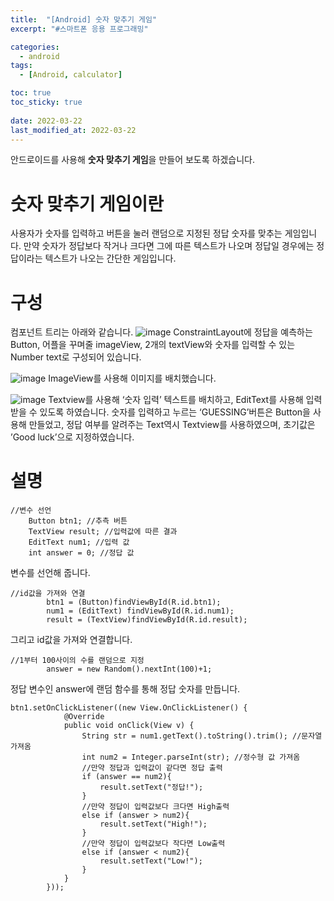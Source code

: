 ```yaml
---
title:  "[Android] 숫자 맞추기 게임"
excerpt: "#스마트폰 응용 프로그래밍"

categories:
  - android
tags:
  - [Android, calculator]

toc: true
toc_sticky: true
 
date: 2022-03-22
last_modified_at: 2022-03-22
---
```


안드로이드를 사용해 **숫자 맞추기 게임**을 만들어 보도록 하겠습니다.

# 숫자 맞추기 게임이란
사용자가 숫자를 입력하고 버튼을 눌러  랜덤으로 지정된 정답 숫자를 맞추는 게임입니다.
만약 숫자가 정답보다 작거나 크다면 그에 따른 텍스트가 나오며 정답일 경우에는 정답이라는 텍스트가 나오는 간단한 게임입니다.

# 구성
컴포넌트 트리는 아래와 같습니다.
![image](https://github.com/rin1004/rin1004.github.io/assets/59803206/2541480f-8be6-41a8-8304-c6c1106194d9)
ConstraintLayout에 정답을 예측하는 Button, 어플을 꾸며줄 imageView, 2개의 textView와 숫자를 입력할 수 있는 Number text로 구성되어 있습니다. 


![image](https://github.com/rin1004/rin1004.github.io/assets/59803206/d5fe9acf-2b92-49b8-8c96-60f028b6d8cc)
ImageView를 사용해 이미지를 배치했습니다.

![image](https://github.com/rin1004/rin1004.github.io/assets/59803206/bead1bd4-1e7b-48f7-b207-36f854bcc074)
Textview를 사용해 ‘숫자 입력’ 텍스트를 배치하고, EditText를 사용해 입력 받을 수 있도록 하였습니다. 숫자를 입력하고 누르는 ‘GUESSING’버튼은 Button을 사용해 만들었고, 정답 여부를 알려주는 Text역시 Textview를 사용하였으며, 초기값은 ’Good luck’으로 지정하였습니다.

# 설명
```
//변수 선언
    Button btn1; //추측 버튼
    TextView result; //입력값에 따른 결과
    EditText num1; //입력 값
    int answer = 0; //정답 값
```
변수를 선언해 줍니다. 

```
//id값을 가져와 연결
        btn1 = (Button)findViewById(R.id.btn1);
        num1 = (EditText) findViewById(R.id.num1);
        result = (TextView)findViewById(R.id.result);
```
그리고 id값을 가져와 연결합니다.

```
//1부터 100사이의 수를 랜덤으로 지정
        answer = new Random().nextInt(100)+1;
```
정답 변수인 answer에 랜덤 함수를 통해 정답 숫자를 만듭니다.

```
btn1.setOnClickListener((new View.OnClickListener() {
            @Override
            public void onClick(View v) {
                String str = num1.getText().toString().trim(); //문자열 가져옴
                int num2 = Integer.parseInt(str); //정수형 값 가져옴
                //만약 정답과 입력값이 같다면 정답 출력
                if (answer == num2){
                    result.setText("정답!");
                }
                //만약 정답이 입력값보다 크다면 High출력
                else if (answer > num2){
                    result.setText("High!");
                }
                //만약 정답이 입력값보다 작다면 Low출력
                else if (answer < num2){
                    result.setText("Low!");
                }
            }
        }));
```

